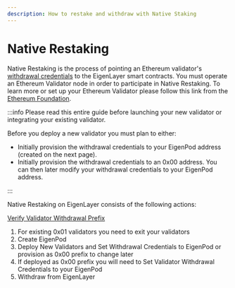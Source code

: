 ```yaml
---
description: How to restake and withdraw with Native Staking
---
```


# Native Restaking

Native Restaking is the process of pointing an Ethereum validator's [withdrawal credentials](https://notes.ethereum.org/@launchpad/withdrawals-faq#Q-What-are-withdrawals) to the EigenLayer smart contracts. You must operate an Ethereum Validator node in order to participate in Native Restaking. To learn more or set up your Ethereum Validator please follow this link from the[ Ethereum Foundation](https://goerli.launchpad.ethereum.org/).

:::info
Please read this entire guide before launching your new validator or integrating your existing validator.

Before you deploy a new validator you must plan to either:

- Initially provision the withdrawal credentials to your EigenPod address (created on the next page).
- Initially provision the withdrawal credentials to an 0x00 address. You can then later modify your withdrawal credentials to your EigenPod address.

:::

Native Restaking on EigenLayer consists of the following actions:

[Verify Validator Withdrawal Prefix](https://docs.eigenlayer.xyz/restaking-guides/restaking-user-guide/native-restaking/validator-eligibility-withdrawal-prefix)

1. For existing 0x01 validators you need to exit your validators
2. Create EigenPod
3. Deploy New Validators and Set Withdrawal Credentials to EigenPod or provision as 0x00 prefix to change later
4. If deployed as 0x00 prefix you will need to Set Validator Withdrawal Credentials to your EigenPod
5. Withdraw from EigenLayer
